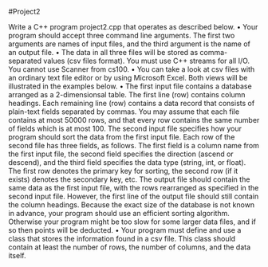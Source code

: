 #Project2

Write a C++ program project2.cpp that operates as described below.
• Your program should accept three command line arguments. The first two arguments are
names of input files, and the third argument is the name of an output file.
• The data in all three files will be stored as comma-separated values (csv files format).
You must use C++ streams for all I/O. You cannot use Scanner from cs100.
• You can take a look at csv files with an ordinary text file editor or by using Microsoft Excel.
Both views will be illustrated in the examples below.
• The first input file contains a database arranged as a 2-dimensionsal table. The first line (row)
contains column headings. Each remaining line (row) contains a data record that consists of plain-text fields separated by commas. You may assume that each file contains at most 50000 rows, and that every row contains the same number of fields which is at most 100.
The second input file specifies how your program should sort the data from the first input file. Each row of the second file has three fields, as follows. The first field is a column name from the first input file, the second field specifies the direction (ascend or descend), and the
third field specifies the data type (string, int, or float). The first row denotes the primary key
for sorting, the second row (if it exists) denotes the secondary key, etc.
The output file should contain the same data as the first input file, with the rows rearranged as specified in the second input file. However, the first line of the output file should still contain the column headings.
Because the exact size of the database is not known in advance, your program should use an efficient sorting algorithm. Otherwise your program might be too slow for some larger data files, and if so then points will be deducted.
• Your program must define and use a class that stores the information found in a csv file. This class should contain at least the number of rows, the number of columns, and the data itself.
